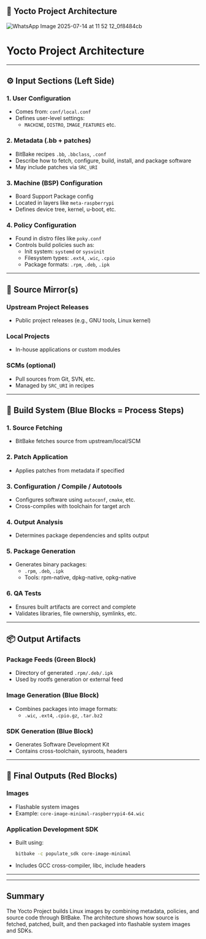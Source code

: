 ## 📌 Yocto Project Architecture
![WhatsApp Image 2025-07-14 at 11 52 12_0f8484cb](https://github.com/user-attachments/assets/c24573da-54c3-4b34-a867-ebe0bd7545f8)

# Yocto Project Architecture 

---

## ⚙️ Input Sections (Left Side)

### 1. User Configuration
- Comes from: `conf/local.conf`
- Defines user-level settings:
  - `MACHINE`, `DISTRO`, `IMAGE_FEATURES` etc.

### 2. Metadata (.bb + patches)
- BitBake recipes `.bb`, `.bbclass`, `.conf`
- Describe how to fetch, configure, build, install, and package software
- May include patches via `SRC_URI`

### 3. Machine (BSP) Configuration
- Board Support Package config
- Located in layers like `meta-raspberrypi`
- Defines device tree, kernel, u-boot, etc.

### 4. Policy Configuration
- Found in distro files like `poky.conf`
- Controls build policies such as:
  - Init system: `systemd` or `sysvinit`
  - Filesystem types: `.ext4`, `.wic`, `.cpio`
  - Package formats: `.rpm`, `.deb`, `.ipk`

---

## 👤 Source Mirror(s)

### Upstream Project Releases
- Public project releases (e.g., GNU tools, Linux kernel)

### Local Projects
- In-house applications or custom modules

### SCMs (optional)
- Pull sources from Git, SVN, etc.
- Managed by `SRC_URI` in recipes

---

## 🔧 Build System (Blue Blocks = Process Steps)

### 1. Source Fetching
- BitBake fetches source from upstream/local/SCM

### 2. Patch Application
- Applies patches from metadata if specified

### 3. Configuration / Compile / Autotools
- Configures software using `autoconf`, `cmake`, etc.
- Cross-compiles with toolchain for target arch

### 4. Output Analysis
- Determines package dependencies and splits output

### 5. Package Generation
- Generates binary packages:
  - `.rpm`, `.deb`, `.ipk`
  - Tools: rpm-native, dpkg-native, opkg-native

### 6. QA Tests
- Ensures built artifacts are correct and complete
- Validates libraries, file ownership, symlinks, etc.

---

## 📦 Output Artifacts

### Package Feeds (Green Block)
- Directory of generated `.rpm/.deb/.ipk`
- Used by rootfs generation or external feed

### Image Generation (Blue Block)
- Combines packages into image formats:
  - `.wic`, `.ext4`, `.cpio.gz`, `.tar.bz2`

### SDK Generation (Blue Block)
- Generates Software Development Kit
- Contains cross-toolchain, sysroots, headers

---

## 🔴 Final Outputs (Red Blocks)

### Images
- Flashable system images
- Example: `core-image-minimal-raspberrypi4-64.wic`

### Application Development SDK
- Built using:
  ```sh
  bitbake -c populate_sdk core-image-minimal
  ```
- Includes GCC cross-compiler, libc, include headers

---


---

## Summary
The Yocto Project builds Linux images by combining metadata, policies, and source code through BitBake. The architecture shows how source is fetched, patched, built, and then packaged into flashable system images and SDKs.

